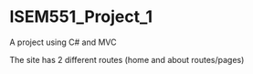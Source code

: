 # ISEM551_Project_1

A project using C# and MVC  

The site has 2 different routes (home and about routes/pages)
